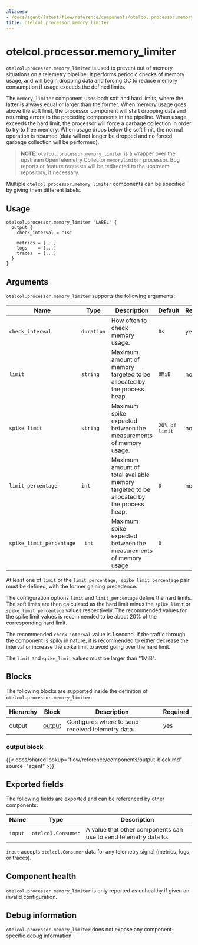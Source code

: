 ```yaml
---
aliases:
- /docs/agent/latest/flow/reference/components/otelcol.processor.memory_limiter
title: otelcol.processor.memory_limiter
---
```


# otelcol.processor.memory_limiter

`otelcol.processor.memory_limiter` is used to prevent out of memory situations
on a telemetry pipeline. It performs periodic checks of memory usage, and will
begin dropping data and forcing GC to reduce memory consumption if usage
exceeds the defined limits.

The `memory_limiter` component uses both soft and hard limits, where the latter
is always equal or larger than the former. When memory usage goes above the
soft limit, the processor component will start dropping data and returning
errors to the preceding components in the pipeline. When usage exceeds the hard
limit, the processor will force a garbage collection in order to try to free
memory. When usage drops below the soft limit, the normal operation is resumed
(data will not longer be dropped and no forced garbage collection will be
performed).

> **NOTE**: `otelcol.processor.memory_limiter` is a wrapper over the upstream
> OpenTelemetry Collector `memorylimiter` processor. Bug reports or feature
> requests will be redirected to the upstream repository, if necessary.

Multiple `otelcol.processor.memory_limiter` components can be specified by
giving them different labels.

## Usage

```river
otelcol.processor.memory_limiter "LABEL" {
  output {
    check_interval = "1s"

    metrics = [...]
    logs    = [...]
    traces  = [...]
  }
}
```

## Arguments

`otelcol.processor.memory_limiter` supports the following arguments:


Name | Type | Description | Default | Required
---- | ---- | ----------- | ------- | --------
`check_interval`     | `duration` | How often to check memory usage. | `0s` | yes
`limit`              | `string`   | Maximum amount of memory targeted to be allocated by the process heap. | `0MiB` | no
`spike_limit`        | `string`   | Maximum spike expected between the measurements of memory usage. | `20% of limit` | no
`limit_percentage`   | `int`      | Maximum amount of total available memory targeted to be allocated by the process heap. | `0` | no
`spike_limit_percentage` |` int`  | Maximum spike expected between the measurements of memory usage | `0` | 

At least one of `limit` or the  `limit_percentage, spike_limit_percentage` pair
must be defined, with the former gaining precedence.

The configuration options `limit` and `limit_percentage` define the hard
limits. The soft limits are then calculated as the hard limit minus the
`spike_limit` or `spike_limit_percentage` values respectively. The recommended
values for the spike limit values is recommended to be about 20% of the
corresponding hard limit.

The recommended `check_interval` value is 1 second. If the traffic through the
component is spiky in nature, it is recommended to either decrease the interval
or increase the spike limit to avoid going over the hard limit.

The `limit` and `spike_limit` values must be larger than "1MiB".

## Blocks

The following blocks are supported inside the definition of
`otelcol.processor.memory_limiter`:

Hierarchy | Block | Description | Required
--------- | ----- | ----------- | --------
output | [output][] | Configures where to send received telemetry data. | yes

[output]: #output-block

### output block

{{< docs/shared lookup="flow/reference/components/output-block.md" source="agent" >}}

## Exported fields

The following fields are exported and can be referenced by other components:

Name | Type | Description
---- | ---- | -----------
`input` | `otelcol.Consumer` | A value that other components can use to send telemetry data to.

`input` accepts `otelcol.Consumer` data for any telemetry signal (metrics,
logs, or traces).

## Component health

`otelcol.processor.memory_limiter` is only reported as unhealthy if given an invalid
configuration.

## Debug information

`otelcol.processor.memory_limiter` does not expose any component-specific debug
information.
